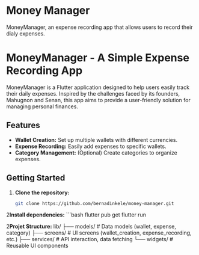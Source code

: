 # Money Manager

MoneyManager, an expense recording app that allows users to record their dialy expenses.


# MoneyManager - A Simple Expense Recording App
MoneyManager is a Flutter application designed to help users easily track their daily expenses. Inspired by the challenges faced by its founders, Mahugnon and Senan, this app aims to provide a user-friendly solution for managing personal finances.

## Features

- **Wallet Creation:** Set up multiple wallets with different currencies.
- **Expense Recording:** Easily add expenses to specific wallets.
- **Category Management:** (Optional) Create categories to organize expenses.

## Getting Started

1. **Clone the repository:**
   ```bash
   git clone https://github.com/bernadinkele/money-manager.git

2**Install dependencies:** 
    ```bash
        flutter pub get
        flutter run

2**Projet Structure:**
lib/
├── models/        # Data models (wallet, expense, category)
├── screens/       # UI screens (wallet_creation, expense_recording, etc.)
├── services/      # API interaction, data fetching
└── widgets/       # Reusable UI components

